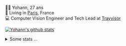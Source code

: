 <p>
  👨🏻 <bold>Yohann</bold>, 27 ans<br/>
  💼 Living in <a href="https://www.google.com/maps?q=paris">Paris</a>, France<br/>
  💻 Computer Vision Engineer and Tech Lead at <a href="https://trayvisor.com/">Trayvisor</a><br/>
</p>

<a href="https://github.com/anuraghazra/github-readme-stats"><img align="center" src="https://github-readme-stats-go94hl40s-yohann84l.vercel.app//api?username=yohann84L&show_icons=true&include_all_commits=true" alt="Yohann's github stats" /> </a>


<details>
  <summary>Some stats ...</summary><br/>
  

<!--START_SECTION:waka-->
![Code Time](http://img.shields.io/badge/Code%20Time-1%2C127%20hrs%2043%20mins-blue)

![Profile Views](http://img.shields.io/badge/Profile%20Views-0-blue)

**🐱 My GitHub Data** 

> 📦 440.8 kB Used in GitHub's Storage 
 > 
> 🏆 749 Contributions in the Year 2024
 > 
> 🚫 Not Opted to Hire
 > 
> 📜 26 Public Repositories 
 > 
> 🔑 21 Private Repositories 
 > 
**I'm an Early 🐤** 

```text
🌞 Morning                16552 commits       ████████░░░░░░░░░░░░░░░░░   30.73 % 
🌆 Daytime                30633 commits       ██████████████░░░░░░░░░░░   56.87 % 
🌃 Evening                6526 commits        ███░░░░░░░░░░░░░░░░░░░░░░   12.12 % 
🌙 Night                  151 commits         ░░░░░░░░░░░░░░░░░░░░░░░░░   00.28 % 
```
📅 **I'm Most Productive on Wednesday** 

```text
Monday                   10054 commits       █████░░░░░░░░░░░░░░░░░░░░   18.67 % 
Tuesday                  10006 commits       █████░░░░░░░░░░░░░░░░░░░░   18.58 % 
Wednesday                11848 commits       ██████░░░░░░░░░░░░░░░░░░░   22.00 % 
Thursday                 10933 commits       █████░░░░░░░░░░░░░░░░░░░░   20.30 % 
Friday                   10118 commits       █████░░░░░░░░░░░░░░░░░░░░   18.79 % 
Saturday                 336 commits         ░░░░░░░░░░░░░░░░░░░░░░░░░   00.62 % 
Sunday                   567 commits         ░░░░░░░░░░░░░░░░░░░░░░░░░   01.05 % 
```


📊 **This Week I Spent My Time On** 

```text
🕑︎ Time Zone: Europe/Paris

💬 Programming Languages: 
No Activity Tracked This Week

🔥 Editors: 
No Activity Tracked This Week

💻 Operating System: 
No Activity Tracked This Week
```

**I Mostly Code in Python** 

```text
Python                   25 repos            ██████████████░░░░░░░░░░░   54.35 % 
Jupyter Notebook         4 repos             ██░░░░░░░░░░░░░░░░░░░░░░░   08.70 % 
JavaScript               3 repos             ██░░░░░░░░░░░░░░░░░░░░░░░   06.52 % 
HTML                     2 repos             █░░░░░░░░░░░░░░░░░░░░░░░░   04.35 % 
Shell                    1 repo              █░░░░░░░░░░░░░░░░░░░░░░░░   02.17 % 
```




 Last Updated on 20/06/2024 00:30:59 UTC
<!--END_SECTION:waka-->
